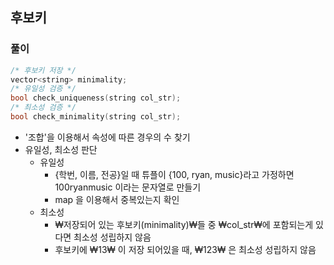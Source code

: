 ## 후보키

### 풀이
```c++
/* 후보키 저장 */
vector<string> minimality;
/* 유일성 검증 */
bool check_uniqueness(string col_str);
/* 최소성 검증 */
bool check_minimality(string col_str);
```

- '조합'을 이용해서 속성에 따른 경우의 수 찾기
- 유일성, 최소성 판단
    - 유일성
        - {학번, 이름, 전공}일 때 튜플이 {100, ryan, music}라고 가정하면 100ryanmusic 이라는 문자열로 만들기
        - map 을 이용해서 중복있는지 확인
    - 최소성
        - ₩저장되어 있는 후보키(minimality)₩들 중 ₩col_str₩에 포함되는게 있다면 최소성 성립하지 않음
        - 후보키에 ₩13₩ 이 저장 되어있을 때, ₩123₩ 은 최소성 성립하지 않음

